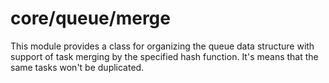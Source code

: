 # core/queue/merge

This module provides a class for organizing the queue data structure with support of task merging by the specified hash function.
It's means that the same tasks won't be duplicated.
